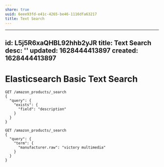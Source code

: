 ```yaml
---
share: true
uuid: 6eee93fd-e41c-4265-be46-1116dfa63217
title: Text Search
---
```

---
id: L5j5R6xaQHBL92hhb2yJR
title: Text Search
desc: ''
updated: 1628444413897
created: 1628444413897
---
# Elasticsearch Basic Text Search
    GET /amazon_products/_search
    {
      "query": {
        "exists": {
          "field": "description"
        }
      }
    }

    GET /amazon_products/_search
    {
      "query": {
        "term": {
          "manufacturer.raw": "victory multimedia"
        }
      }
    }